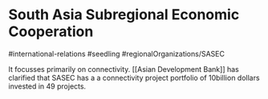 # South Asia Subregional Economic Cooperation
#international-relations #seedling  #regionalOrganizations/SASEC

It focusses primarily on connectivity. [[Asian Development Bank]] has clarified that SASEC has a a connectivity project portfolio of 10billion dollars  invested in 49 projects.
